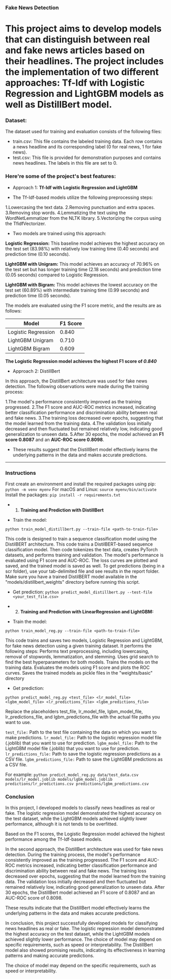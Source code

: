 ### **Fake News Detection**


# This project aims to develop models that can distinguish between real and fake news articles based on their headlines. The project includes the implementation of two different approaches: Tf-Idf with Logistic Regression and LightGBM models as well as DistillBert model.

### Dataset:
The dataset used for training and evaluation consists of the following files:

- train.csv: This file contains the labeled training data. Each row contains a news headline and its corresponding label (0 for real news, 1 for fake news).
- test.csv: This file is provided for demonstration purposes and contains news headlines. The labels in this file are set to 0.

### Here're some of the project's best features:

*   Approach 1:
**Tf-Idf with Logistic Regression and LightGBM**

- The Tf-Idf-based models utilize the following preprocessing steps:

1.Lowercasing the text data.
2.Removing punctuation and extra spaces.
3.Removing stop words.
4.Lemmatizing the text using the WordNetLemmatizer from the NLTK library.
5.Vectorizing the corpus using the TfidfVectorizer.

- Two models are trained using this approach:

**Logistic Regression:** This  baseline model achieves the highest accuracy on the test set (83.98%) with relatively low training time (0.40 seconds) and prediction time (0.10 seconds).

**LightGBM with Unigram:** This model achieves an accuracy of 70.96% on the test set but has longer training time (2.18 seconds) and prediction time (0.05 seconds) compared to Logistic Regression.

**LightGBM with Bigram:** This model achieves the lowest accuracy on the test set (60.89%) with intermediate training time (0.99 seconds) and prediction time (0.05 seconds).

The models are evaluated using the F1 score metric, and the results are as follows:

Model               | F1 Score
--------------------|---------
Logistic Regression | 0.840
LightGBM Unigram    | 0.710
LightGBM Bigram     | 0.609


**The Logistic Regression model achieves the highest F1 score of *0.840***


*   Approach 2: DistillBert

In this approach, the DistillBert architecture was used for fake news detection. The following observations were made during the training process:

1.The model's performance consistently improved as the training progressed.
2.The F1 score and AUC-ROC metrics increased, indicating better classification performance and discrimination ability between real and fake news.
3.The training loss decreased over epochs, suggesting that the model learned from the training data.
4.The validation loss initially decreased and then fluctuated but remained relatively low, indicating good generalization to unseen data.
5.After 30 epochs, the model achieved an **F1 score 0.8087** and an **AUC-ROC score 0.8098**.

- These results suggest that the DistillBert model effectively learns the underlying patterns in the data and makes accurate predictions. 

---------------------------------------------------

### Instructions

First create an environment and install the required packages using pip:
`python -m venv myenv`
For macOS and Linux:
`source myenv/bin/activate`
Install the packages:
`pip install -r requirements.txt`



- 1. **Training and Prediction with DistillBert**

- Train the model:

`python train_model_distillbert.py --train-file <path-to-train-file>`

This code is designed to train a sequence classification model using the DistilBERT architecture. This code trains a DistilBERT-based sequence classification model. Then code tokenizes the text data, creates PyTorch datasets, and performs training and validation. The model's performance is evaluated using F1 score and AUC-ROC. The loss curves are plotted and saved, and the trained model is saved as well.
To get predictions (being in a scr folder), use your tab-delimited file and see results in the report folder. Make sure you have a trained DistilBERT model available in the "models/distillbert_weights" directory before running this script.

- Get prediction:
`python predict_model_distillbert.py --test-file <your_test_file.csv>`

- 2. **Training and Prediction with LinearRegression and LightGBM:**

- Train the model:

`python train_model_reg.py --train-file <path-to-train-file>`

This code trains and saves two models, Logistic Regression and LightGBM, for fake news detection using a given training dataset. It performs the following steps:
Performs text preprocessing, including lowercasing, removal of stopwords, lemmatization, and stemming.
Uses grid search to find the best hyperparameters for both models.
Trains the models on the training data.
Evaluates the models using F1 score and plots the ROC curves.
Saves the trained models as pickle files in the "weights/basic" directory

- Get prediction:

`python predict_model_reg.py <test_file> <lr_model_file> <lgbm_model_file> <lr_predictions_file> <lgbm_predictions_file>`

Replace the placeholders test_file, lr_model_file, lgbm_model_file, lr_predictions_file, and lgbm_predictions_file with the actual file paths you want to use.


`test_file:` Path to the test file containing the data on which you want to make predictions.
`lr_model_file:` Path to the logistic regression model file (.joblib) that you want to use for prediction.
`lgbm_model_file:` Path to the LightGBM model file (.joblib) that you want to use for prediction.
`lr_predictions_file:` Path to save the logistic regression predictions as a CSV file.
`lgbm_predictions_file:` Path to save the LightGBM predictions as a CSV file.


For example:
`python predict_model_reg.py data/test_data.csv models/lr_model.joblib models/lgbm_model.joblib predictions/lr_predictions.csv predictions/lgbm_predictions.csv`



### Conclusion
In this project, I developed models to classify news headlines as real or fake. The logistic regression model demonstrated the highest accuracy on the test dataset, while the LightGBM models achieved slightly lower performance, although it is not tends to be overfitted. 

Based on the F1 scores, the Logistic Regression model achieved the highest performance among the Tf-Idf-based models.

In the second approach, the DistillBert architecture was used for fake news detection. During the training process, the model's performance consistently improved as the training progressed. The F1 score and AUC-ROC metrics increased, indicating better classification performance and discrimination ability between real and fake news. The training loss decreased over epochs, suggesting that the model learned from the training data. The validation loss initially decreased and then fluctuated but remained relatively low, indicating good generalization to unseen data. After 30 epochs, the DistillBert model achieved an F1 score of 0.8087 and an AUC-ROC score of 0.8098.

These results indicate that the DistillBert model effectively learns the underlying patterns in the data and makes accurate predictions.

In conclusion, this project successfully developed models for classifying news headlines as real or fake. The logistic regression model demonstrated the highest accuracy on the test dataset, while the LightGBM models achieved slightly lower performance. The choice of model may depend on specific requirements, such as speed or interpretability. The DistillBert model also showed promising results, indicating its effectiveness in learning patterns and making accurate predictions.

The choice of model may depend on the specific requirements, such as speed or interpretability.
